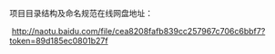 项目目录结构及命名规范在线网盘地址：

​		http://naotu.baidu.com/file/cea8208fafb839cc257967c706c6bbf7?token=89d185ec0801b27f